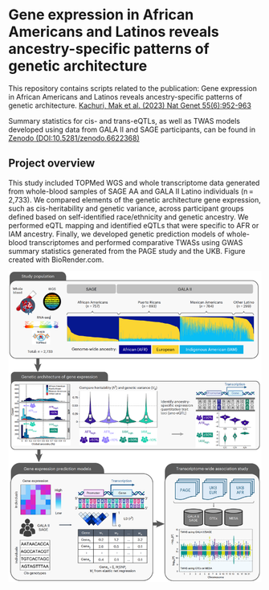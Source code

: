 # Gene expression in African Americans and Latinos reveals ancestry-specific patterns of genetic architecture

This repository contains scripts related to the publication:
Gene expression in African Americans and Latinos reveals ancestry-specific patterns of genetic architecture.
[Kachuri, Mak et al. (2023) Nat Genet 55(6):952-963](https://www.nature.com/articles/s41588-023-01377-z)

Summary statistics for cis- and trans-eQTLs, as well as TWAS models developed using data from GALA II and SAGE participants, can be found in [Zenodo (DOI:10.5281/zenodo.6622368)](https://zenodo.org/records/7735723)

## Project overview

This study included TOPMed WGS and whole transcriptome data generated from whole-blood samples of SAGE AA and GALA II Latino individuals (n = 2,733). We compared elements of the genetic architecture gene expression, such as cis-heritability and genetic variance, across participant groups defined based on self-identified race/ethnicity and genetic ancestry. We performed eQTL mapping and identified eQTLs that were specific to AFR or IAM ancestry. Finally, we developed genetic prediction models of whole-blood transcriptomes and performed comparative TWASs using GWAS summary statistics generated from the PAGE study and the UKB. Figure created with BioRender.com.

![Project overview](gene-exp-predict-model.png "Project overview")



